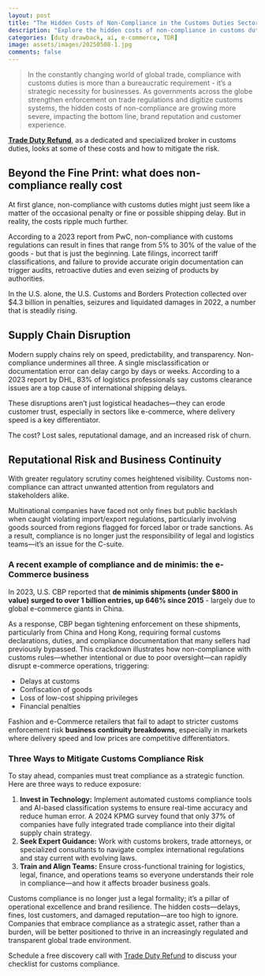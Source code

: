 ```yaml
---
layout: post
title: "The Hidden Costs of Non-Compliance in the Customs Duties Sector"
description: "Explore the hidden costs of non-compliance in customs duties and learn strategies to mitigate risks in global trade."
categories: [duty drawback, ai, e-commerce, TDR]
image: assets/images/20250508-1.jpg
comments: false
---
```


> In the constantly changing world of global trade, compliance with customs duties is more than a bureaucratic requirement - it’s a strategic necessity for businesses. As governments across the globe strengthen enforcement on trade regulations and digitize customs systems, the hidden costs of non-compliance are growing more severe, impacting the bottom line, brand reputation and customer experience.

[**Trade Duty Refund**](https://tradedutyrefund.com?utm_source=Blog&utm_medium=Article&utm_campaign=20250508Article), as a dedicated and specialized broker in customs duties, looks at some of these costs and how to mitigate the risk.

## Beyond the Fine Print: what does non-compliance really cost

At first glance, non-compliance with customs duties might just seem like a matter of the occasional penalty or fine or possible shipping delay. But in reality, the costs ripple much further.

According to a 2023 report from PwC, non-compliance with customs regulations can result in fines that range from 5% to 30% of the value of the goods - but that is just the beginning. Late filings, incorrect tariff classifications, and failure to provide accurate origin documentation can trigger audits, retroactive duties and even seizing of products by authorities.

In the U.S. alone, the U.S. Customs and Borders Protection collected over $4.3 billion in penalties, seizures and liquidated damages in 2022, a number that is steadily rising.

## Supply Chain Disruption

Modern supply chains rely on speed, predictability, and transparency. Non-compliance undermines all three. A single misclassification or documentation error can delay cargo by days or weeks. According to a 2023 report by DHL, 83% of logistics professionals say customs clearance issues are a top cause of international shipping delays.

These disruptions aren’t just logistical headaches—they can erode customer trust, especially in sectors like e-commerce, where delivery speed is a key differentiator.

The cost? Lost sales, reputational damage, and an increased risk of churn.

## Reputational Risk and Business Continuity

With greater regulatory scrutiny comes heightened visibility. Customs non-compliance can attract unwanted attention from regulators and stakeholders alike.

Multinational companies have faced not only fines but public backlash when caught violating import/export regulations, particularly involving goods sourced from regions flagged for forced labor or trade sanctions. As a result, compliance is no longer just the responsibility of legal and logistics teams—it’s an issue for the C-suite.

### A recent example of compliance and de minimis: the e-Commerce business

In 2023, U.S. CBP reported that **de minimis shipments (under $800 in value) surged to over 1 billion entries, up 646% since 2015** - largely due to global e-commerce giants in China.

As a response, CBP began tightening enforcement on these shipments, particularly from China and Hong Kong, requiring formal customs declarations, duties, and compliance documentation that many sellers had previously bypassed. This crackdown illustrates how non-compliance with customs rules—whether intentional or due to poor oversight—can rapidly disrupt e-commerce operations, triggering:

- Delays at customs
- Confiscation of goods
- Loss of low-cost shipping privileges
- Financial penalties

Fashion and e-Commerce retailers that fail to adapt to stricter customs enforcement risk **business continuity breakdowns**, especially in markets where delivery speed and low prices are competitive differentiators.

### Three Ways to Mitigate Customs Compliance Risk

To stay ahead, companies must treat compliance as a strategic function. Here are three ways to reduce exposure:

1. **Invest in Technology:** Implement automated customs compliance tools and AI-based classification systems to ensure real-time accuracy and reduce human error. A 2024 KPMG survey found that only 37% of companies have fully integrated trade compliance into their digital supply chain strategy.
2. **Seek Expert Guidance:** Work with customs brokers, trade attorneys, or specialized consultants to navigate complex international regulations and stay current with evolving laws.
3. **Train and Align Teams:** Ensure cross-functional training for logistics, legal, finance, and operations teams so everyone understands their role in compliance—and how it affects broader business goals.

Customs compliance is no longer just a legal formality; it’s a pillar of operational excellence and brand resilience. The hidden costs—delays, fines, lost customers, and damaged reputation—are too high to ignore. Companies that embrace compliance as a strategic asset, rather than a burden, will be better positioned to thrive in an increasingly regulated and transparent global trade environment.

Schedule a free discovery call with [Trade Duty Refund](https://tradedutyrefund.com/make-an-appointment.html?utm_source=Blog&utm_medium=Article&utm_campaign=20250508Article) to discuss your checklist for customs compliance.
